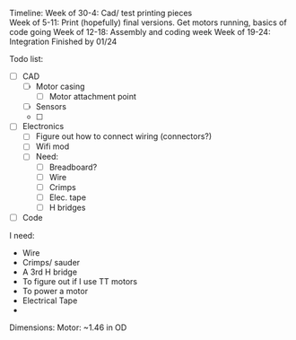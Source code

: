 Timeline: 
	Week of 30-4: Cad/ test printing pieces 	
	Week of 5-11: Print (hopefully) final versions. Get motors running, basics of code going
	Week of 12-18: Assembly and coding week
	Week of 19-24: Integration 
	Finished by 01/24

Todo list:
- [ ] CAD 
	- [ ] Motor casing
		- [ ] Motor attachment point 
	- [ ] Sensors
	- [ ] 

- [ ] Electronics
	- [ ] Figure out how to connect wiring (connectors?)
	- [ ] Wifi mod
	- [ ] Need:
		- [ ] Breadboard?
		- [ ] Wire
		- [ ] Crimps
		- [ ] Elec. tape
		- [ ] H bridges
- [ ] Code

I need:
- Wire
- Crimps/ sauder 
- A 3rd H bridge 
- To figure out if I use TT motors
- To power a motor
- Electrical Tape
- 


Dimensions:
	Motor: 
		~1.46 in OD

